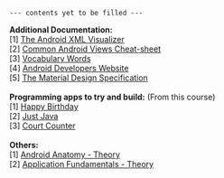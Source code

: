 ```
--- contents yet to be filled --- 
```
<b>Additional Documentation:</b><br>
[1] <a href="http://labs.udacity.com/android-visualizer/#/android/sandbox">The Android XML Visualizer</a> <br>
[2] <a href="https://s3-us-west-1.amazonaws.com/udacity-content/PDFs/Common+Android+Views+Cheat+Sheet+(1).pdf">Common Android Views Cheat-sheet</a><br>
[3] <a href="https://www.udacity.com/wiki/ud837">Vocabulary Words</a><br>
[4] <a href="http://developer.android.com/index.html">Android Developers Website</a><br>
[5] <a href="The Material Design Specification">The Material Design Specification</a><br>
<br>
<b>Programming apps to try and build:</b> (From this course)<br>
[1] <a href="https://github.com/udacity/Happy-Birthday">Happy Birthday</a><br>
[2] <a href="https://github.com/udacity/Just-Java">Just Java</a><br>
[3] <a href="https://github.com/udacity/Court-Counter">Court Counter</a><br>
<br>
<b>Others:</b><br>
[1] <a href="https://github.com/ashumeow/android-handheld-1/blob/master/Week-1/notes/android-internal-anatomy.md">Android Anatomy - Theory</a><br>
[2] <a href="https://github.com/ashumeow/android-handheld-1/blob/master/Week-2/notes.md">Application Fundamentals - Theory</a><br>
<br>
